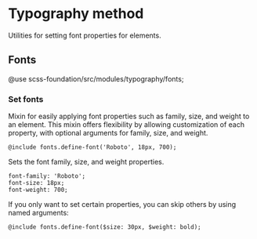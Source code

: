 # Typography method

Utilities for setting font properties for elements.

## Fonts

@use scss-foundation/src/modules/typography/fonts;

### Set fonts

Mixin for easily applying font properties such as family, size, and weight to an element. This mixin offers flexibility by allowing customization of each property, with optional arguments for family, size, and weight.

```
@include fonts.define-font('Roboto', 18px, 700);
```

Sets the font family, size, and weight properties.

```
font-family: 'Roboto';
font-size: 18px;
font-weight: 700;
```

If you only want to set certain properties, you can skip others by using named arguments:

```
@include fonts.define-font($size: 30px, $weight: bold);
```